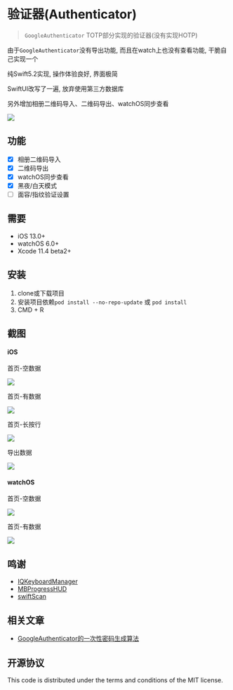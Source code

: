 # 验证器(Authenticator)
> `GoogleAuthenticator` TOTP部分实现的验证器(没有实现HOTP)

由于`GoogleAuthenticator`没有导出功能, 而且在watch上也没有查看功能, 干脆自己实现一个

纯Swift5.2实现, 操作体验良好, 界面极简

SwiftUI改写了一遍, 放弃使用第三方数据库

另外增加相册二维码导入、二维码导出、watchOS同步查看

![](logo.png)

## 功能

- [x] 相册二维码导入
- [x] 二维码导出
- [x] watchOS同步查看
- [x] 黑夜/白天模式
- [ ] 面容/指纹验证设置

## 需要

- iOS 13.0+
- watchOS 6.0+
- Xcode 11.4 beta2+

## 安装

1. clone或下载项目
2. 安装项目依赖`pod install --no-repo-update` 或 `pod install`
3. CMD + R

## 截图
#### iOS
首页-空数据

![](ScreenShot/iOS_0.png)

首页-有数据

![](ScreenShot/iOS_1.png)

首页-长按行

![](ScreenShot/iOS_2.png)

导出数据

![](ScreenShot/iOS_3.png)

#### watchOS

首页-空数据

![](ScreenShot/watch_0.png)

首页-有数据

![](ScreenShot/watch_1.png)

## 鸣谢
- [IQKeyboardManager](https://github.com/hackiftekhar/IQKeyboardManager)
- [MBProgressHUD](https://github.com/jdg/MBProgressHUD)
- [swiftScan](https://github.com/MxABC/swiftScan)

## 相关文章
- [GoogleAuthenticator的一次性密码生成算法](http://blog.skytoup.com/index.php/archives/43/)

## 开源协议
This code is distributed under the terms and conditions of the MIT license.
